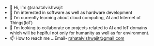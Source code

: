 - 👋 Hi, I’m @rahatalvishwajit
- 👀 I’m interested in software as well as hardware development
- 🌱 I’m currently learning about cloud computing, AI and Internet of Things(IoT)
- 💞️ I’m looking to collaborate on projects related to AI and IoT domains which will be heplful not only for humanity as well as for environment.
- 📫 How to reach me ...Email- rahatalvishwajit@gmail.com

<!---
rahatalvishwajit/rahatalvishwajit is a ✨ special ✨ repository because its `README.md` (this file) appears on your GitHub profile.
You can click the Preview link to take a look at your changes.
--->
